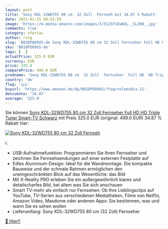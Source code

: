 ```yaml
---
layout: post
title: 'Sony KDL-32WD755 80 cm  32 Zoll  Fernseh mit 34.87 % Rabatt'
date: 2021-01-25 00:53:59
image: 'https://m.media-amazon.com/images/I/512SF1Ew6GL._SL200_.jpg'
comments: true
category: ofertas
author: ring
slug: 'B01DPQ89US-de Sony KDL-32WD755 80 cm 32 Zoll Fernseher Full HD HD Triple...'
sku: 'B01DPQ89US-de'
tags: [  ]
actualPrice: 325.0 EUR
currency: EUR
price: 325.0
comparePrice: 499.0 EUR
prodname: 'Sony KDL-32WD755 80 cm  32 Zoll  Fernseher  Full HD  HD Triple Tuner  Smart-TV  Schwarz'
country: 'de'
flag: '🇩🇪'
buyurl: 'https://www.amazon.de/dp/B01DPQ89US/?tag=tolees0ca-21'
descuento: '34.87'
average: '325.0'
---
```


Sie können [Sony KDL-32WD755 80 cm  32 Zoll  Fernseher  Full HD  HD Triple Tuner  Smart-TV  Schwarz](https://www.amazon.de/dp/B01DPQ89US/?tag=tolees0ca-21) mit Preis 325.0 EUR (original: 499.0 EUR) 34.87 % Rabatt hier:

[![Sony KDL-32WD755 80 cm  32 Zoll  Fernseh](https://m.media-amazon.com/images/I/512SF1Ew6GL._SL200_.jpg)](https://www.amazon.de/dp/B01DPQ89US/?tag=tolees0ca-21)

ℹ️:

- USB-Aufnahmefunktion: Programmieren Sie Ihren Fernseher und zeichnen Sie Fernsehsendungen auf einer externen Festplatte auf
- Edles Aluminium-Design: Ideal für die Wandmontage. Die kompakte Bauweise und der schmale Rahmen ermöglichen den uneingeschränkten Blick auf das Wesentliche: das Bild
- Mit X-Reality PRO erleben Sie ein außergewöhnlich klares und detailscharfes Bild, bei allem was Sie sich anschauen
- Smart TV-mehr als einfach nur Fernsehen: Ob Ihre Lieblingsclips auf YouTube, TV-Serien aus verschiedenen Mediatheken, Filme von Netflix, Amazon Video, Maxdome oder anderen Apps: Sie bestimmen, was und wann Sie es sehen wollen
- Lieferumfang: Sony KDL-32WD755 80 cm (32 Zoll) Fernseher

[🛒 Hier!!](https://www.amazon.de/dp/B01DPQ89US/?tag=tolees0ca-21)
